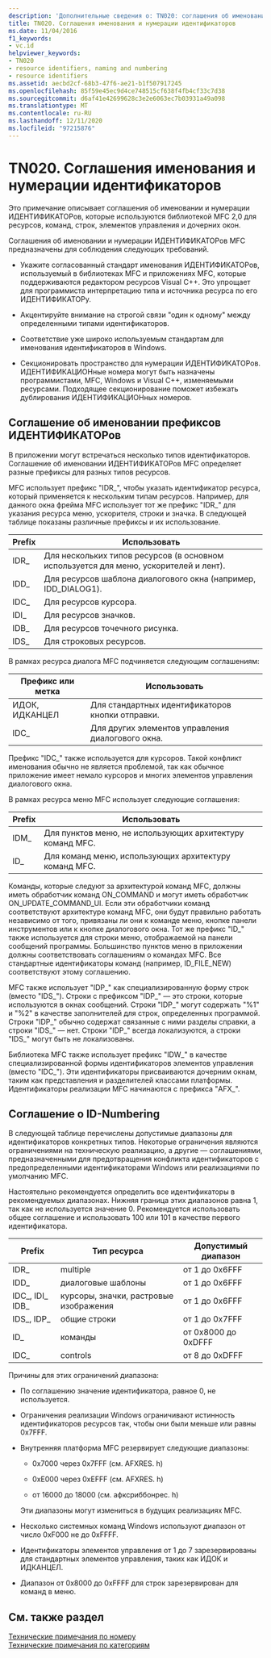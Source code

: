 ```yaml
---
description: 'Дополнительные сведения о: TN020: соглашения об именовании и нумерации ИДЕНТИФИКАТОРов'
title: TN020. Соглашения именования и нумерации идентификаторов
ms.date: 11/04/2016
f1_keywords:
- vc.id
helpviewer_keywords:
- TN020
- resource identifiers, naming and numbering
- resource identifiers
ms.assetid: aecbd2cf-68b3-47f6-ae21-b1f507917245
ms.openlocfilehash: 85f59e45ec9d4ce748515cf638f4fb4cf33c7d38
ms.sourcegitcommit: d6af41e42699628c3e2e6063ec7b03931a49a098
ms.translationtype: MT
ms.contentlocale: ru-RU
ms.lasthandoff: 12/11/2020
ms.locfileid: "97215876"
---
```

# <a name="tn020-id-naming-and-numbering-conventions"></a>TN020. Соглашения именования и нумерации идентификаторов

Это примечание описывает соглашения об именовании и нумерации ИДЕНТИФИКАТОРов, которые используются библиотекой MFC 2,0 для ресурсов, команд, строк, элементов управления и дочерних окон.

Соглашения об именовании и нумерации ИДЕНТИФИКАТОРов MFC предназначены для соблюдения следующих требований.

- Укажите согласованный стандарт именования ИДЕНТИФИКАТОРов, используемый в библиотеках MFC и приложениях MFC, которые поддерживаются редактором ресурсов Visual C++. Это упрощает для программиста интерпретацию типа и источника ресурса по его ИДЕНТИФИКАТОРу.

- Акцентируйте внимание на строгой связи "один к одному" между определенными типами идентификаторов.

- Соответствие уже широко используемым стандартам для именования идентификаторов в Windows.

- Секционировать пространство для нумерации ИДЕНТИФИКАТОРов. ИДЕНТИФИКАЦИОНные номера могут быть назначены программистами, MFC, Windows и Visual C++, изменяемыми ресурсами. Подходящее секционирование поможет избежать дублирования ИДЕНТИФИКАЦИОНных номеров.

## <a name="the-id-prefix-naming-convention"></a>Соглашение об именовании префиксов ИДЕНТИФИКАТОРов

В приложении могут встречаться несколько типов идентификаторов. Соглашение об именовании ИДЕНТИФИКАТОРов MFC определяет разные префиксы для разных типов ресурсов.

MFC использует префикс "IDR_", чтобы указать идентификатор ресурса, который применяется к нескольким типам ресурсов. Например, для данного окна фрейма MFC использует тот же префикс "IDR_" для указания ресурса меню, ускорителя, строки и значка. В следующей таблице показаны различные префиксы и их использование.

|Prefix|Использовать|
|------------|---------|
|IDR_|Для нескольких типов ресурсов (в основном используется для меню, ускорителей и лент).|
|IDD_|Для ресурсов шаблона диалогового окна (например, IDD_DIALOG1).|
|IDC_|Для ресурсов курсора.|
|IDI_|Для ресурсов значков.|
|IDB_|Для ресурсов точечного рисунка.|
|IDS_|Для строковых ресурсов.|

В рамках ресурса диалога MFC подчиняется следующим соглашениям:

|Префикс или метка|Использовать|
|---------------------|---------|
|ИДОК, ИДКАНЦЕЛ|Для стандартных идентификаторов кнопки отправки.|
|IDC_|Для других элементов управления диалогового окна.|

Префикс "IDC_" также используется для курсоров. Такой конфликт именования обычно не является проблемой, так как обычное приложение имеет немало курсоров и многих элементов управления диалогового окна.

В рамках ресурса меню MFC использует следующие соглашения:

|Prefix|Использовать|
|------------|---------|
|IDM_|Для пунктов меню, не использующих архитектуру команд MFC.|
|ID_|Для команд меню, использующих архитектуру команд MFC.|

Команды, которые следуют за архитектурой команд MFC, должны иметь обработчик команд ON_COMMAND и могут иметь обработчик ON_UPDATE_COMMAND_UI. Если эти обработчики команд соответствуют архитектуре команд MFC, они будут правильно работать независимо от того, привязаны ли они к команде меню, кнопке панели инструментов или к кнопке диалогового окна. Тот же префикс "ID_" также используется для строки меню, отображаемой на панели сообщений программы. Большинство пунктов меню в приложении должны соответствовать соглашениям о командах MFC. Все стандартные идентификаторы команд (например, ID_FILE_NEW) соответствуют этому соглашению.

MFC также использует "IDP_" как специализированную форму строк (вместо "IDS_"). Строки с префиксом "IDP_" — это строки, которые используются в окнах сообщений. Строки "IDP_" могут содержать "%1" и "%2" в качестве заполнителей для строк, определенных программой. Строки "IDP_" обычно содержат связанные с ними разделы справки, а строки "IDS_" — нет. Строки "IDP_" всегда локализуются, а строки "IDS_" могут быть не локализованы.

Библиотека MFC также использует префикс "IDW_" в качестве специализированной формы идентификаторов элементов управления (вместо "IDC_"). Эти идентификаторы присваиваются дочерним окнам, таким как представления и разделителей классами платформы. Идентификаторы реализации MFC начинаются с префикса "AFX_".

## <a name="the-id-numbering-convention"></a>Соглашение о ID-Numbering

В следующей таблице перечислены допустимые диапазоны для идентификаторов конкретных типов. Некоторые ограничения являются ограничениями на техническую реализацию, а другие — соглашениями, предназначенными для предотвращения конфликта идентификаторов с предопределенными идентификаторами Windows или реализациями по умолчанию MFC.

Настоятельно рекомендуется определить все идентификаторы в рекомендуемых диапазонах. Нижняя граница этих диапазонов равна 1, так как не используется значение 0. Рекомендуется использовать общее соглашение и использовать 100 или 101 в качестве первого идентификатора.

|Prefix|Тип ресурса|Допустимый диапазон|
|------------|-------------------|-----------------|
|IDR_|multiple|от 1 до 0x6FFF|
|IDD_|диалоговые шаблоны|от 1 до 0x6FFF|
|IDC_, IDI_ IDB_|курсоры, значки, растровые изображения|от 1 до 0x6FFF|
|IDS_, IDP_|общие строки|от 1 до 0x7FFF|
|ID_|команды|от 0x8000 до 0xDFFF|
|IDC_|controls|от 8 до 0xDFFF|

Причины для этих ограничений диапазона:

- По соглашению значение идентификатора, равное 0, не используется.

- Ограничения реализации Windows ограничивают истинность идентификаторов ресурсов так, чтобы они были меньше или равны 0x7FFF.

- Внутренняя платформа MFC резервирует следующие диапазоны:

  - 0x7000 через 0x7FFF (см. AFXRES. h)

  - 0xE000 через 0xEFFF (см. AFXRES. h)

  - от 16000 до 18000 (см. афксриббонрес. h)

  Эти диапазоны могут измениться в будущих реализациях MFC.

- Несколько системных команд Windows используют диапазон от число 0xF000 не до 0xFFFF.

- Идентификаторы элементов управления от 1 до 7 зарезервированы для стандартных элементов управления, таких как ИДОК и ИДКАНЦЕЛ.

- Диапазон от 0x8000 до 0xFFFF для строк зарезервирован для команд в меню.

## <a name="see-also"></a>См. также раздел

[Технические примечания по номеру](../mfc/technical-notes-by-number.md)<br/>
[Технические примечания по категориям](../mfc/technical-notes-by-category.md)

